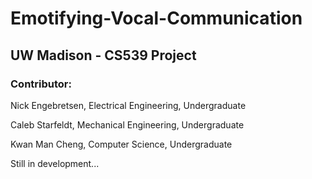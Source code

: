 # Emotifying-Vocal-Communication

## UW Madison - CS539 Project
### Contributor: 
Nick Engebretsen, Electrical Engineering, Undergraduate

Caleb Starfeldt, Mechanical Engineering, Undergraduate

Kwan Man Cheng, Computer Science, Undergraduate

Still in development...
